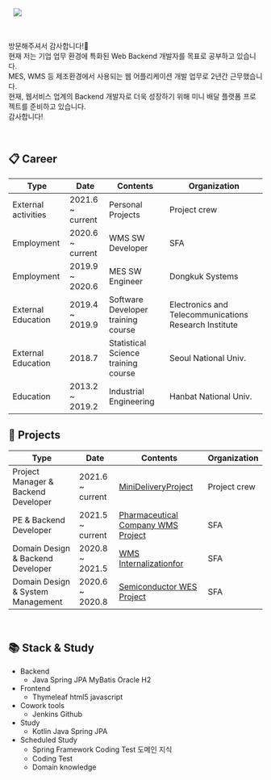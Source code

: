 <a href="https://www.instagram.com/junbeom.hi/">
    <img 
        src="http://img.shields.io/badge/-Instagram-black?style=flat&logo=Instagram&link=https://www.instagram.com/junbeom.hi/"
        style="height : auto; margin-left : 10px; margin-right : 10px;"/>
</a>

<!-- <a href="https://alpox.kr">
    <img 
        src="http://img.shields.io/badge/-Tech%20Blog-655ced?style=flat&logo=github&link=https://alpox.kr"
        style="height : auto; margin-left : 10px; margin-right : 10px;"/>
</a> -->
<br/><br/>
방문해주셔서 감사합니다!👋 <br/>
현재 저는 기업 업무 환경에 특화된 Web Backend 개발자를 목표로 공부하고 있습니다. <br/>
MES, WMS 등 제조환경에서 사용되는 웹 어플리케이션 개발 업무로 2년간 근무했습니다. <br/>
현재, 웹서비스 업계의 Backend 개발자로 더욱 성장하기 위해 미니 배달 플랫폼 프로젝트를 준비하고 있습니다. <br/>
감사합니다! <br/>

<br/>

## :clipboard: Career
| Type                	| Date            	   | Contents                           	| Organization                                          	|
|---------------------	|-----------------	   |------------------------------------	|-------------------------------------------------------	|
| External activities 	| 2021.6 ~ current 	   | Personal Projects              	    | Project crew                                          	|
| Employment          	| 2020.6 ~ current     | WMS SW Developer                       | SFA                                                   	|
| Employment          	| 2019.9 ~ 2020.6 	   | MES SW Engineer                    	| Dongkuk Systems                                       	|
| External Education    | 2019.4 ~ 2019.9 	   | Software Developer training course 	| Electronics and Telecommunications Research Institute 	|
| External Education    | 2018.7          	   | Statistical Science training course    | Seoul National Univ.                                      |
| Education           	| 2013.2 ~ 2019.2 	   | Industrial Engineering             	| Hanbat National Univ.                                     |


## :office: Projects
| Type                	                    | Date            	   | Contents                           	| Organization                                          	|
|---------------------	                    |-----------------	   |------------------------------------	|-------------------------------------------------------	|
| Project Manager & Backend Developer      | 2021.6 ~ current    | <a href="https://github.com/skier5000/MiniDeliveryProject">MiniDeliveryProject</a>            | Project crew |
| PE & Backend Developer | 2021.5 ~ current 	  | <a href="https://github.com/skier5000/Pharmaceutical-Company-WMS-Project">Pharmaceutical Company WMS Project</a> | SFA|
| Domain Design & Backend Developer   	    | 2020.8 ~ 2021.5 	   | <a href="https://github.com/skier5000/WMS-Internalizationfor">WMS Internalizationfor</a>        | SFA|
| Domain Design & System Management       	| 2020.6 ~ 2020.8 	   | <a href="https://github.com/skier5000/Semiconductor-WES-Project">Semiconductor WES Project</a>  | SFA |


<br/>


## :books: Stack & Study
  + Backend
    + Java Spring JPA MyBatis Oracle H2
  + Frontend
    + Thymeleaf html5 javascript
  + Cowork tools
    + Jenkins Github
  + Study
    + Kotlin Java Spring JPA
  + Scheduled Study
    + Spring Framework   Coding Test   도메인 지식
    + Coding Test
    + Domain knowledge


<br/><br/>


<!--

**skier5000/skier5000** is a ✨ _special_ ✨ repository because its `README.md` (this file) appears on your GitHub profile.
[![Anurag's GitHub stats](https://github-readme-stats.vercel.app/api?username=skier5000)](https://github.com/anuraghazra/github-readme-stats)
Here are some ideas to get you started:
 
- 🔭 I’m currently working on ...
- 🌱 I’m currently learning ...
- 👯 I’m looking to collaborate on ...
- 🤔 I’m looking for help with ...
- 💬 Ask me about ...
- 📫 How to reach me: ...
- 😄 Pronouns: ...
- ⚡ Fun fact: ...
-->

<!--
참고 깃허브 : https://github.com/jyami-kim (KimMinjeong님)
-->

<!--
취업리스트
오픈서베이 : https://programmers.co.kr/job_positions/2571
마이리얼트립 : https://programmers.co.kr/job_positions/3127
쿠팡(Back-end Engineer for SCM System (Java & Spring Framework) : https://programmers.co.kr/job_positions/3761
버킷플레이스 : https://www.bucketplace.co.kr/recruit
매스프레소 : https://mathpresso.com/ko/careers
센드버드 : https://programmers.co.kr/job_positions/3065
크로키닷컴 : 
코인원 : 
티빙 : 
SSG 닷컴 : https://ssg.recruiter.co.kr/appsite/company/callSubPage?code1=3000&code2=3100&code3=3110
-->

<!--
꾸미기리스트
이모티콘사용 페이지 : https://www.webfx.com/tools/emoji-cheat-sheet/
-->


<!--
★ 일정관리
2021년 7월까지 미니배달의민족 프로젝트 마무리
2021년 9월까지 코딩테스트 계속 공부
2021년 10월 기점으로 미니 프로젝트 진행
2021년 07월 19일 ~ 
-->
